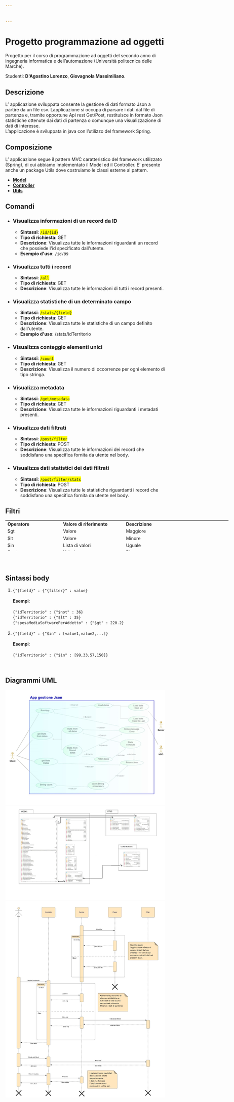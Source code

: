 ```yaml
---


---
```


<h1 id="progetto-programmazione-ad-oggetti">Progetto programmazione ad oggetti</h1>
<p>Progetto per il corso di programmazione ad oggetti del secondo anno di ingegneria informatica e dell&rsquo;automazione (Universit&agrave; politecnica delle Marche).</p>
<p>Studenti: <strong>D'Agostino Lorenzo</strong>, <strong>Giovagnola Massimiliano</strong>.</p>
<h2 id="descrizione">Descrizione</h2>
<p>L&rsquo; applicazione sviluppata consente la gestione di dati formato Json a partire da un file csv. Lapplicazione si occupa di parsare i dati dal file di partenza e, tramite opportune Api rest Get/Post, restituisce in formato Json statistiche ottenute dai dati di partenza o comunque una visualizzazione di dati di interesse.<br /> L&rsquo;applicazione &egrave; sviluppata in java con l&rsquo;utilizzo del framework Spring.</p>
<h2 id="composizione">Composizione</h2>
<p>L&rsquo; applicazione segue il pattern MVC caratteristico del framework utilizzato (Spring), di cui abbiamo implementato il Model ed il Controller. E&rsquo; presente anche un package Utils dove costruiamo le classi esterne al pattern.</p>
<ul>
<li><a href="./src/main/java/com/dagomiliano/progettoesame/model"><strong>Model</strong></a></li>
<li><a href="./src/main/java/com/dagomiliano/progettoesame/controller"><strong>Controller</strong></a></li>
<li><a href="./src/main/java/com/dagomiliano/progettoesame/utils"><strong>Utils</strong></a></li>
</ul>
<h2>Comandi</h2>
<ul>
<li>
<h3>Visualizza informazioni di un record da ID</h3>
<ul>
<li><strong>Sintassi</strong>:&nbsp;<span style="background-color: #ffff00;"><code>/id/{id}</code></span></li>
<li><strong>Tipo di richiesta</strong>: GET</li>
<li><strong>Descrizione</strong>: Visualizza tutte le informazioni riguardanti un record che possiede l'id specificato dall'utente.</li>
<li><strong>Esempio d'uso</strong>: <code>/id/99&nbsp;</code></li>
</ul>
</li>
</ul>
<ul>
<li>
<h3><strong>Visualizza tutti i record</strong></h3>
<ul>
<li><strong>Sintassi</strong>: <span style="background-color: #ffff00;"><code>/all</code></span></li>
<li><strong>Tipo di richiesta</strong>: GET</li>
<li><strong>Descrizione</strong>: Visualizza tutte le informazioni di tutti i record presenti.</li>
</ul>
</li>
<li>
<h3>Visualizza statistiche di un determinato campo</h3>
<ul>
<li><strong>Sintassi</strong>: <span style="background-color: #ffff00;"><code>/stats/{field}</code></span></li>
<li><strong>Tipo di richiesta</strong>: GET</li>
<li><strong>Descrizione</strong>: Visualizza tutte le statistiche di un campo definito dall'utente.</li>
<li><strong>Esempio d'uso</strong>: /stats/idTerritorio</li>
</ul>
</li>
<li>
<h3>Visualizza conteggio elementi unici</h3>
<ul>
<li><strong>Sintassi</strong>: <span style="background-color: #ffff00;"><code>/count</code></span></li>
<li><strong>Tipo di richiesta</strong>: GET</li>
<li><strong>Descrizione</strong>: Visualizza il numero di occorrenze per ogni elemento di tipo stringa.</li>
</ul>
</li>
<li>
<h3>Visualizza metadata</h3>
<ul>
<li><strong>Sintassi</strong>: <span style="background-color: #ffff00;"><code>/get/metadata</code></span></li>
<li><strong>Tipo di richiesta</strong>: GET</li>
<li><strong>Descrizione</strong>: Visualizza tutte le informazioni riguardanti i metadati presenti.</li>
</ul>
</li>
<li>
<h3>Visualizza dati filtrati</h3>
<ul>
<li><strong>Sintassi</strong>: <span style="background-color: #ffff00;"><code>/post/filter</code></span></li>
<li><strong>Tipo di richiesta</strong>: POST</li>
<li><strong>Descrizione</strong>: Visualizza tutte le informazioni dei record che soddisfano una specifica fornita da utente nel body.</li>
</ul>
</li>
<li>
<h3>Visualizza dati statistici dei dati filtrati</h3>
<ul>
<li><strong>Sintassi</strong>: <span style="background-color: #ffff00;"><code>/post/filter/stats</code></span></li>
<li><strong>Tipo di richiesta</strong>: POST</li>
<li><strong>Descrizione</strong>: Visualizza tutte le statistiche riguardanti i record che soddisfano una specifica fornita da utente nel body.</li>
</ul>
</li>
</ul>
<h2>Filtri</h2>
<table style="height: 97px; width: 705px;">
<tbody>
<tr>
<td style="width: 168px;"><strong>Operatore</strong></td>
<td style="width: 192px;"><strong>Valore di riferimento</strong></td>
<td style="width: 333px;"><strong>Descrizione</strong></td>
</tr>
<tr>
<td style="width: 168px;">$gt</td>
<td style="width: 192px;">Valore</td>
<td style="width: 333px;">Maggiore</td>
</tr>
<tr>
<td style="width: 168px;">$lt</td>
<td style="width: 192px;">Valore</td>
<td style="width: 333px;">Minore</td>
</tr>
<tr>
<td style="width: 168px;">$in</td>
<td style="width: 192px;">Lista di valori</td>
<td style="width: 333px;">Uguale</td>
</tr>
<tr>
<td style="width: 168px;">$not</td>
<td style="width: 192px;">Valori</td>
<td style="width: 333px;">Diverso</td>
</tr>
</tbody>
</table>
<h3>&nbsp;</h3>
<h2>Sintassi body</h2>
<ol>
<li><code>{"{field}" : {"{filter}" : value} </code><br /><br /><strong>Esempi</strong>:<br /><br /><code>{"idTerritorio" : {"$not" : 36} <br />{"idTerritorio" : {"$lt" : 35} <br />{"spesaMediaSoftwarePerAddetto" : {"$gt" : 220.2} <br /><br /></code></li>
<li><code>{"{field}" : {"$in" : [value1,value2,...]} </code><br /><br /><strong>Esempi</strong>:<br /><br /><code>{"idTerritorio" : {"$in" : [99,33,57,150]} </code></li>
</ol>
<p>&nbsp;</p>
<h2 id="diagrammi-uml">Diagrammi UML</h2>
<p><img src="./resources/uml/img/useCase.jpg" /> <img src="./resources/uml/img/class.jpg" /> <img src="./resources/uml/img/sequence.jpg" /></p>
